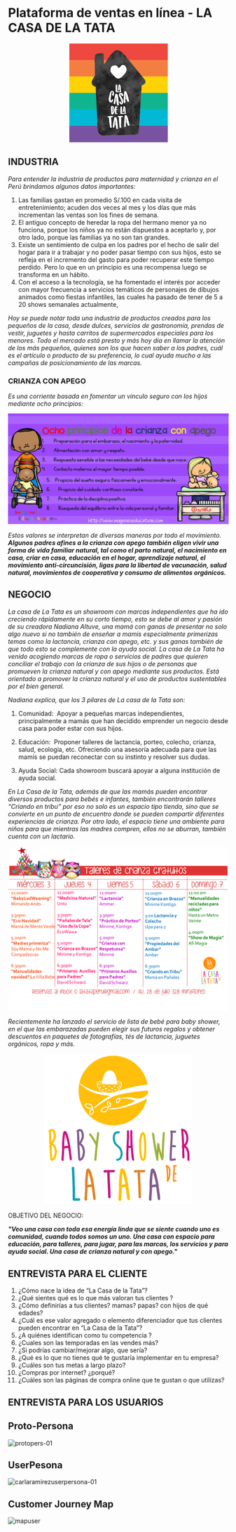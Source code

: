 # Plataforma de ventas en línea - LA CASA DE LA TATA

<p align = "center"><img src="https://github.com/AilimMoscoso/lim-2018-01-ux-marketplace/blob/master/img/casadelatata.jpg" alt="casadelatata" border="0"></p>

## INDUSTRIA

*Para entender la industria de productos para maternidad y crianza en el Perú brindamos algunos datos importantes:*

1. Las familias gastan en promedio S/.100 en cada visita de entretenimiento; acuden dos veces al mes y los días que más incrementan las ventas son los fines de semana.
2. El antiguo concepto de heredar la ropa del hermano menor ya no funciona, porque los niños ya no están dispuestos a aceptarlo y, por otro lado, porque las familias ya no son tan grandes.
3. Existe un sentimiento de culpa en los padres por el hecho de salir del hogar para ir a trabajar y no poder pasar tiempo con sus hijos, esto se refleja en el incremento del gasto para poder recuperar este tiempo perdido. Pero lo que en un principio es una recompensa luego se transforma en un hábito. 
4. Con el acceso a la tecnología, se ha fomentado el interés por acceder con mayor frecuencia a servicios temáticos de personajes de dibujos animados como fiestas infantiles, las cuales ha pasado de tener de 5 a 20 shows semanales actualmente,

*Hoy se puede notar toda una industria de productos creados para los pequeños de la casa, desde dulces, servicios de gastronomía, prendas de vestir, juguetes y hasta carritos de supermercados especiales para los menores. Todo el mercado está presto y más hoy día en llamar la atención de los más pequeños, quienes son los que hacen saber a los padres, cuál es el artículo o producto de su preferencia, lo cual ayuda mucho a las campañas de posicionamiento de las marcas.*

### CRIANZA CON APEGO

*Es una corriente basada en fomentar un vínculo seguro con los hijos mediante ocho principios:*

<p align = "center"><img src="https://github.com/AilimMoscoso/lim-2018-01-ux-marketplace/blob/master/img/principios.jpg" alt="principios" border="0"></p>

*Estos valores se interpretan de diversas maneras por todo el movimiento.* ***Algunos padres afines a la crianza con apego también eligen vivir una forma de vida familiar natural, tal como el parto natural, el nacimiento en casa, criar en casa, educación en el hogar, aprendizaje natural, el movimiento anti-circuncisión, ligas para la libertad de vacunación, salud natural, movimientos de cooperativa y consumo de alimentos orgánicos.***

## NEGOCIO

*La casa de La Tata es un showroom con marcas independientes que ha ido creciendo rápidamente en su corto tiempo, esto se debe al amor y pasión de su creadora Nadiana Altuve, una mamá con ganas de presentar no solo algo nuevo si no también de enseñar a mamis especialmente primerizas temas como la lactancia, crianza con apego, etc. y sus ganas también de que todo esto se complemente con la ayuda social.*
*La casa de La Tata ha venido acogiendo marcas de ropa o servicios de padres que quieren conciliar el trabajo con la crianza de sus hijos o de personas que promueven la crianza natural y con apego mediante sus productos. Está orientado a promover la crianza natural y el uso de productos sustentables por el bien general.*

*Nadiana explica, que los 3 pilares de La casa de la Tata son:*

1. Comunidad:  Apoyar a pequeñas marcas independientes, principalmente a mamás que han decidido emprender un negocio desde casa para poder estar con sus hijos.

2. Educación:  Proponer talleres de lactancia, porteo, colecho, crianza, salud, ecología, etc. Ofreciendo una asesoría adecuada para que las mamis se puedan reconectar con su instinto y resolver sus dudas.

3. Ayuda Social: Cada showroom buscará apoyar a alguna institución de ayuda social.

*En La Casa de la Tata, además de que las mamás pueden encontrar diversos productos para bebés e infantes, también encontrarán talleres “Criando en tribu” por eso no solo es un espacio tipo tienda, sino que se convierte en un punto de encuentro donde se pueden compartir diferentes experiencias de crianza. Por otro lado, el espacio tiene una ambiente para niños para que mientras las madres compren, ellos no se aburran, también cuenta con un lactario.*

<p align = "center"><img src="https://github.com/AilimMoscoso/lim-2018-01-ux-marketplace/blob/master/img/talleres.png" alt="talleres" border="0"></p>

*Recientemente ha lanzado el servicio de lista de bebé para baby shower, en el que las embarazadas pueden elegir sus futuros regalos y obtener descuentos en paquetes de fotografías, tés de lactancia, juguetes orgánicos, ropa y más.* 

<p align = "center"><img src="https://github.com/AilimMoscoso/lim-2018-01-ux-marketplace/blob/master/img/babyshower.png" alt="babyshower" border="0"></p>

OBJETIVO DEL NEGOCIO:

***"Veo una casa con toda esa energía linda que se siente cuando uno es comunidad, cuando todos somos un uno. Una casa con espacio para educación, para talleres, para jugar, para las marcas, los servicios y para ayuda social. Una casa de crianza natural y con apego."***


## ENTREVISTA PARA EL CLIENTE

1. ¿Cómo nace la idea de “La Casa de la Tata”?
2. ¿Qué sientes qué es lo que más valoran tus clientes ?
3. ¿Cómo definirías a tus clientes? mamas? papas? con hijos de qué edades?
4. ¿Cuál es ese valor agregado o elemento diferenciador que tus clientes pueden encontrar en “La Casa de la Tata”?
5. ¿A quiénes identifican como tu competencia ?
6. ¿Cuales son las temporadas en las vendes más?
7. ¿Si podrías cambiar/mejorar algo, que sería?
8. ¿Qué es lo que no tienes qué te gustaría implementar en tu empresa?
9. ¿Cuáles son tus metas a largo plazo?
10. ¿Compras por internet? ¿porqué?
11. ¿Cuáles son las páginas de compra online que te gustan o que utilizas?

## ENTREVISTA PARA LOS USUARIOS

## Proto-Persona
![protopers-01](https://user-images.githubusercontent.com/38932099/44377579-14d6ce80-a4c3-11e8-81aa-677774b56586.jpg)

## UserPesona
![carlaramirezuserpersona-01](https://user-images.githubusercontent.com/38932099/44949469-871aad80-adf7-11e8-989e-1783bccd532c.png)


## Customer Journey Map
![mapuser](https://user-images.githubusercontent.com/38932099/44319835-ee9e2980-a403-11e8-8093-1e06ddbf4e5c.png)

